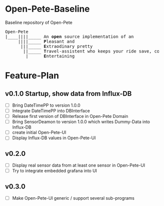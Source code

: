 # Open-Pete-Baseline
Baseline repository of Open-Pete

<pre>
Open-Pete
|____||||_____ An <b>open</b> source implementation of an
     ||||_____ <b>P</b>leasant and 
      |||_____ <b>E</b>xtraodinary pretty 
       ||_____ <b>T</b>ravel-assistent who keeps your ride save, cozy and 
        |_____ <b>E</b>ntertaining
</pre>   

# Feature-Plan

## v0.1.0 Startup, show data from Influx-DB

- [ ] Bring DateTimePP to version 1.0.0
- [ ] Integrate DateTimePP into DBInterface
- [ ] Release first version of DBInterface in Open-Pete Domain
- [ ] Bring SensorDeamon to version 1.0.0 which writes Dummy-Data into Influx-DB
- [ ] create initial Open-Pete-UI
- [ ] Display Influx-DB values in Open-Pete-UI

## v0.2.0 
- [ ] Display real sensor data from at least one sensor in Open-Pete-UI
- [ ] Try to integrate embedded grafana into UI

## v0.3.0
- [ ] Make Open-Pete-UI generic / support several sub-programs
